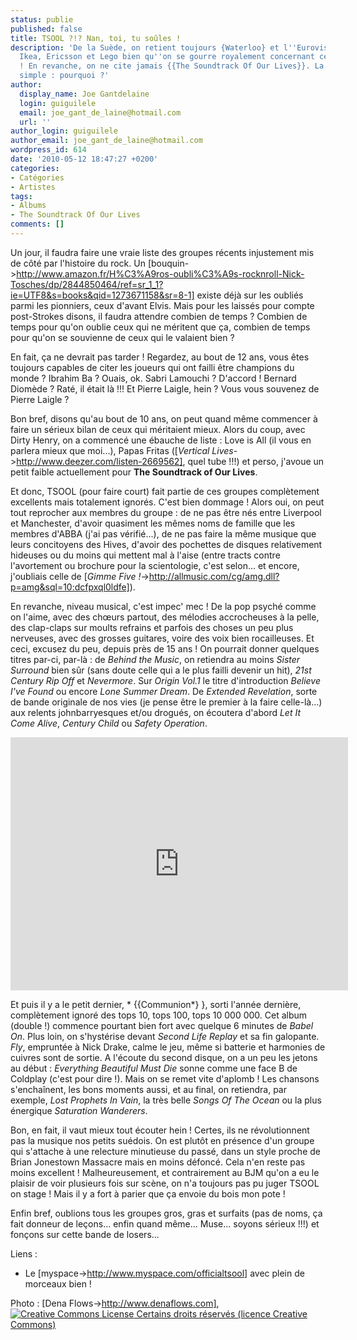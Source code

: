 ```yaml
---
status: publie
published: false
title: TSOOL ?!? Nan, toi, tu soûles !
description: 'De la Suède, on retient toujours {Waterloo} et l''Eurovision de 1974,
  Ikea, Ericsson et Lego bien qu''on se gourre royalement concernant ce dernier exemple
  ! En revanche, on ne cite jamais {{The Soundtrack Of Our Lives}}. La question est
  simple : pourquoi ?'
author:
  display_name: Joe Gantdelaine
  login: guiguilele
  email: joe_gant_de_laine@hotmail.com
  url: ''
author_login: guiguilele
author_email: joe_gant_de_laine@hotmail.com
wordpress_id: 614
date: '2010-05-12 18:47:27 +0200'
categories:
- Catégories
- Artistes
tags:
- Albums
- The Soundtrack Of Our Lives
comments: []
---
```

Un jour, il faudra faire une vraie liste des groupes récents injustement mis de côté par l'histoire du rock. Un [bouquin->http://www.amazon.fr/H%C3%A9ros-oubli%C3%A9s-rocknroll-Nick-Tosches/dp/2844850464/ref=sr_1_1?ie=UTF8&s=books&qid=1273671158&sr=8-1] existe déjà sur les oubliés parmi les pionniers, ceux d'avant Elvis. Mais pour les laissés pour compte post-Strokes disons, il faudra attendre combien de temps ? Combien de temps pour qu'on oublie ceux qui ne méritent que ça, combien de temps pour qu'on se souvienne de ceux qui le valaient bien ?

En fait, ça ne devrait pas tarder ! Regardez, au bout de 12 ans, vous êtes toujours capables de citer les joueurs qui ont failli être champions du monde ? Ibrahim Ba ? Ouais, ok. Sabri Lamouchi ? D'accord ! Bernard Diomède ? Raté, il était là !!! Et Pierre Laigle, hein ? Vous vous souvenez de Pierre Laigle ?

Bon bref, disons qu'au bout de 10 ans, on peut quand même commencer à faire un sérieux bilan de ceux qui méritaient mieux. Alors du coup, avec Dirty Henry, on a commencé une ébauche de liste : Love is All (il vous en parlera mieux que moi...), Papas Fritas ([*Vertical Lives*->http://www.deezer.com/listen-2669562], quel tube !!!) et perso, j'avoue un petit faible actuellement pour __The Soundtrack of Our Lives__.

Et donc, TSOOL (pour faire court) fait partie de ces groupes complètement excellents mais totalement ignorés. C'est bien dommage ! Alors oui, on peut tout reprocher aux membres du groupe : de ne pas être nés entre Liverpool et Manchester, d'avoir quasiment les mêmes noms de famille que les membres d'ABBA (j'ai pas vérifié...), de ne pas faire la même musique que leurs concitoyens des Hives, d'avoir des pochettes de disques relativement hideuses ou du moins qui mettent mal à l'aise (entre tracts contre l'avortement ou brochure pour la scientologie, c'est selon... et encore, j'oubliais celle de [*Gimme Five !*->http://allmusic.com/cg/amg.dll?p=amg&sql=10:dcfpxql0ldfe]).

En revanche, niveau musical, c'est impec' mec ! De la pop psyché comme on l'aime, avec des chœurs partout, des mélodies accrocheuses à la pelle, des clap-claps sur moults refrains et parfois des choses un peu plus nerveuses, avec des grosses guitares, voire des voix bien rocailleuses. Et ceci, excusez du peu, depuis près de 15 ans ! On pourrait donner quelques titres par-ci, par-là : de *Behind the Music*, on retiendra au moins *Sister Surround* bien sûr (sans doute celle qui a le plus failli devenir un hit), *21st Century Rip Off* et *Nevermore*. Sur *Origin Vol.1* le titre d'introduction *Believe I've Found* ou encore *Lone Summer Dream*. De *Extended Revelation*, sorte de bande originale de nos vies (je pense être le premier à la faire celle-là...) aux relents johnbarryesques et/ou drogués, on écoutera d'abord *Let It Come Alive*, *Century Child* ou *Safety Operation*.

<iframe width="540" height="405" src="http://www.youtube.com/embed/9DgyeIm2CQ4" frameborder="0" allowfullscreen></iframe>

Et puis il y a le petit dernier, * {{Communion*} }, sorti l'année dernière, complètement ignoré des tops 10, tops 100, tops 10 000 000. Cet album (double !) commence pourtant bien fort avec quelque 6 minutes de *Babel On*. Plus loin, on s'hystérise devant *Second Life Replay* et sa fin galopante. *Fly*, empruntée à Nick Drake, calme le jeu, même si batterie et harmonies de cuivres sont de sortie. A l'écoute du second disque, on a un peu les jetons au début : *Everything Beautiful Must Die* sonne comme une face B de Coldplay (c'est pour dire !). Mais on se remet vite d'aplomb ! Les chansons s'enchaînent, les bons moments aussi, et au final, on retiendra, par exemple, *Lost Prophets In Vain*, la très belle *Songs Of The Ocean* ou la plus énergique *Saturation Wanderers*.

Bon, en fait, il vaut mieux tout écouter hein ! Certes, ils ne révolutionnent pas la musique nos petits suédois. On est plutôt en présence d'un groupe qui s'attache à une relecture minutieuse du passé, dans un style proche de Brian Jonestown Massacre mais en moins défoncé. Cela n'en reste pas moins excellent ! Malheureusement, et contrairement au BJM qu'on a eu le plaisir de voir plusieurs fois sur scène, on n'a toujours pas pu juger TSOOL on stage ! Mais il y a fort à parier que ça envoie du bois mon pote !

Enfin bref, oublions tous les groupes gros, gras et surfaits (pas de noms, ça fait donneur de leçons... enfin quand même... Muse... soyons sérieux !!!) et fonçons sur cette bande de losers...

Liens :
- Le [myspace->http://www.myspace.com/officialtsool] avec plein de morceaux bien !

Photo : [Dena Flows->http://www.denaflows.com], <a rel="license" href="http://creativecommons.org/licenses/by-nc-nd/2.0/deed.fr"><img alt="Creative Commons License" style="border-width:0" src="http://i.creativecommons.org/l/by-nc-nd/2.0/80x15.png" />
Certains droits réservés (licence Creative Commons)</a>
